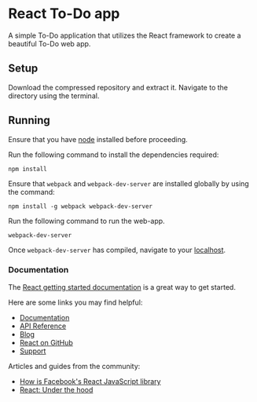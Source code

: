 # React To-Do app

A simple To-Do application that utilizes the React framework to create a beautiful To-Do web app.

## Setup

Download the compressed repository and extract it. Navigate to the directory using the terminal.

## Running

Ensure that you have [node](https://nodejs.org/en/) installed before proceeding.

Run the following command to install the dependencies required:
```
npm install 

```

Ensure that ```webpack``` and ```webpack-dev-server``` are installed globally by using the command:
```
npm install -g webpack webpack-dev-server 

```

Run the following command to run the web-app. 
```
webpack-dev-server
```

Once ```webpack-dev-server``` has compiled, navigate to your [localhost](http://127.0.0.1:8080/).

### Documentation

The [React getting started documentation](http://facebook.github.io/react/docs/getting-started.html) is a great way to get started.

Here are some links you may find helpful:

* [Documentation](http://facebook.github.io/react/docs/getting-started.html)
* [API Reference](http://facebook.github.io/react/docs/reference.html)
* [Blog](http://facebook.github.io/react/blog/)
* [React on GitHub](https://github.com/facebook/react)
* [Support](http://facebook.github.io/react/support.html)

Articles and guides from the community:

* [How is Facebook's React JavaScript library](http://www.quora.com/React-JS-Library/How-is-Facebooks-React-JavaScript-library)
* [React: Under the hood](http://www.quora.com/Pete-Hunt/Posts/React-Under-the-Hood)